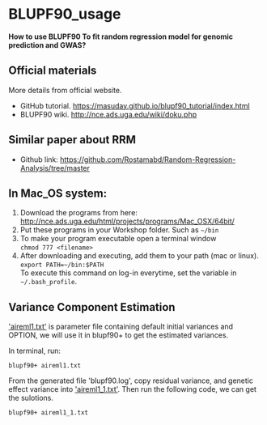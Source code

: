 # BLUPF90_usage
**How to use BLUPF90 To fit random regression model for genomic prediction and GWAS?**

## Official materials
More details from official website. 
- GitHub tutorial. https://masuday.github.io/blupf90_tutorial/index.html
- BLUPF90 wiki. http://nce.ads.uga.edu/wiki/doku.php

## Similar paper about RRM
- Github link: https://github.com/Rostamabd/Random-Regression-Analysis/tree/master
## In Mac_OS system:

1.  Download the programs from here: http://nce.ads.uga.edu/html/projects/programs/Mac_OSX/64bit/
2.	Put these programs in your Workshop folder. Such as ``` ~/bin ```
3.	To make your program executable open a terminal window                                    
    ```chmod 777 <filename>```
4.  After downloading and executing, add them to your path (mac or linux). ```export PATH=~/bin:$PATH```  
To execute this command on log-in everytime, set the variable in ```~/.bash_profile```.

## Variance Component Estimation
['aireml1.txt'](https://github.com/yebigithub/BLUPF90_usage/blob/main/VCE/github_vce/aireml1.txt) is parameter file containing default initial variances and OPTION, we will use it in blupf90+ to get the estimated variances.

In terminal, run:
```
blupf90+ aireml1.txt
```

From the generated file 'blupf90.log', copy residual variance, and genetic effect variance into ['aireml1_1.txt'](https://github.com/yebigithub/BLUPF90_usage/blob/main/VCE/github_vce/aireml1_1.txt). Then run the following code, we can get the sulotions.
```
blupf90+ aireml1_1.txt 
```